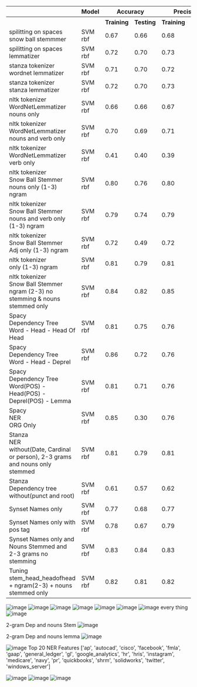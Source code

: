 <table>
  <tr>
    <th></th>
    <th>Model</th>
    <th colspan="2">Accuracy</th>
    <th colspan="2">Precision</th>
    <th colspan="2">Recall</th>
    <th colspan="2">F1 Score</th>
  </tr>
  <tr>
    <th></th>
    <th></th>
    <th>Training</th>
    <th>Testing</th>
    <th>Training</th>
    <th>Testing</th>
    <th>Training</th>
    <th>Testing</th>
    <th>Training</th>
    <th>Testing</th>
  </tr>
  <tr>
    <td>spilitting on spaces<br>snow ball stemmmer</td>
    <td>SVM rbf</td>
    <td>0.67</td>
    <td>0.66</td>
    <td>0.68</td>
    <td>0.67</td>
    <td>0.66</td>
    <td>0.66</td>
    <td>0.67</td>
    <td>0.66</td>
  </tr>
  <tr>
    <td>spilitting on spaces<br>lemmatizer</td>
    <td>SVM rbf</td>
    <td>0.72</td>
    <td>0.70</td>
    <td>0.73</td>
    <td>0.71</td>
    <td>0.71</td>
    <td>0.70</td>
    <td>0.72</td>
    <td>0.70</td>
  </tr>
  <tr>
    <td>stanza tokenizer<br>wordnet lemmatizer</td>
    <td>SVM rbf</td>
    <td>0.71</td>
    <td>0.70</td>
    <td>0.72</td>
    <td>0.71</td>
    <td>0.71</td>
    <td>0.70</td>
    <td>0.71</td>
    <td>0.69</td>
  </tr>
  <tr>
    <td>stanza tokenizer<br>stanza lemmatizer</td>
    <td>SVM rbf</td>
    <td>0.72</td>
    <td>0.70</td>
    <td>0.73</td>
    <td>0.72</td>
    <td>0.71</td>
    <td>0.70</td>
    <td>0.72</td>
    <td>0.69</td>
  </tr>
  <tr>
    <td>nltk tokenizer<br>WordNetLemmatizer<br>nouns only</td>
    <td>SVM rbf</td>
    <td>0.66</td>
    <td>0.66</td>
    <td>0.67</td>
    <td>0.66</td>
    <td>0.66</td>
    <td>0.66</td>
    <td>0.66</td>
    <td>0.65</td>
  </tr>
  <tr>
    <td>nltk tokenizer<br>WordNetLemmatizer<br>nouns and verb only</td>
    <td>SVM rbf</td>
    <td>0.70</td>
    <td>0.69</td>
    <td>0.71</td>
    <td>0.70</td>
    <td>0.69</td>
    <td>0.69</td>
    <td>0.70</td>
    <td>0.69</td>
  </tr>
  <tr>
    <td>nltk tokenizer<br>WordNetLemmatizer<br>verb only</td>
    <td>SVM rbf</td>
    <td>0.41</td>
    <td>0.40</td>
    <td>0.39</td>
    <td>0.38</td>
    <td>0.40</td>
    <td>0.40</td>
    <td>0.39</td>
    <td>0.38</td>
  </tr>
  <tr>
    <td>nltk tokenizer<br>Snow Ball Stemmer<br>nouns only (1-3) ngram</td>
    <td>SVM rbf</td>
    <td>0.80</td>
    <td>0.76</td>
    <td>0.80</td>
    <td>0.78</td>
    <td>0.80</td>
    <td>0.76</td>
    <td>0.79</td>
    <td>0.75</td>
  </tr>
  <tr>
    <td>nltk tokenizer<br>Snow Ball Stemmer<br>nouns and verb only (1-3) ngram</td>
    <td>SVM rbf</td>
    <td>0.79</td>
    <td>0.74</td>
    <td>0.79</td>
    <td>0.75</td>
    <td>0.79</td>
    <td>0.74</td>
    <td>0.77</td>
    <td>0.73</td>
  </tr>
  <tr>
    <td>nltk tokenizer<br>Snow Ball Stemmer<br>Adj only (1-3) ngram</td>
    <td>SVM rbf</td>
    <td>0.72</td>
    <td>0.49</td>
    <td>0.72</td>
    <td>0.46</td>
    <td>0.72</td>
    <td>0.49</td>
    <td>0.71</td>
    <td>0.46</td>
  </tr>
  <tr>
    <td>nltk tokenizer<br>only (1-3) ngram</td>
    <td>SVM rbf</td>
    <td>0.81</td>
    <td>0.79</td>
    <td>0.81</td>
    <td>0.81</td>
    <td>0.81</td>
    <td>0.79</td>
    <td>0.79</td>
    <td>0.78</td>
  </tr>
  <tr>
    <td>nltk tokenizer<br>Snow Ball Stemmer<br>ngram (2-3) no stemming & nouns stemmed only</td>
    <td>SVM rbf</td>
    <td>0.84</td>
    <td>0.82</td>
    <td>0.85</td>
    <td>0.83</td>
    <td>0.84</td>
    <td>0.82</td>
    <td>0.83</td>
    <td>0.81</td>
  </tr>
  <tr>
    <td>Spacy<br>Dependency Tree</br>Word - Head - Head Of Head</td>
    <td>SVM rbf</td>
    <td>0.81</td>
    <td>0.75</td>
    <td>0.76</td>
    <td>0.75</td>
    <td>0.77</td>
    <td>0.79</td>
    <td>0.80</td>
    <td>0.80</td>
  </tr>
  <tr>
    <td>Spacy<br>Dependency Tree</br>Word - Head - Deprel</td>
    <td>SVM rbf</td>
    <td>0.86</td>
    <td>0.72</td>
    <td>0.76</td>
    <td>0.71</td>
    <td>0.80</td>
    <td>0.73</td>
    <td>0.80</td>
    <td>0.76</td>
  </tr>
  <tr>
    <td>Spacy<br>Dependency Tree</br>Word(POS) - Head(POS) - Deprel(POS) - Lemma</td>
    <td>SVM rbf</td>
    <td>0.81</td>
    <td>0.71</td>
    <td>0.76</td>
    <td>0.71</td>
    <td>0.81</td>
    <td>0.76</td>
    <td>0.86</td>
    <td>0.72</td>
  </tr>
  <tr>
    <td>Spacy<br>NER</br> ORG Only</td>
    <td>SVM rbf</td>
    <td>0.85</td>
    <td>0.30</td>
    <td>0.76</td>
    <td>0.25</td>
    <td>0.86</td>
    <td>0.26</td>
    <td>0.80</td>
    <td>0.22</td>
  </tr>
  <tr>
    <td>Stanza<br>NER</br> without(Date, Cardinal or person), 2-3 grams  and nouns only stemmed</td>
    <td>SVM rbf</td>
    <td> 0.81</td>
    <td>0.79</td>
    <td>0.81</td>
    <td>0.80</td>
    <td>0.79</td>
    <td>0.79</td>
    <td>0.80</td>
    <td>0.78</td>
  </tr>
  <tr>
    <td>Stanza<br>Dependency tree</br> without(punct and root)</td>
    <td>SVM rbf</td>
    <td> 0.61</td>
    <td>0.57</td>
    <td>0.62</td>
    <td>0.56</td>
    <td>0.61</td>
    <td>0.57</td>
    <td>0.59</td>
    <td>0.52</td>
  </tr>
    <tr>
    <td>Synset Names only</td>
    <td>SVM rbf</td>
    <td> 0.77</td>
    <td>0.68</td>
    <td>0.77</td>
    <td>0.66</td>
    <td>0.77</td>
    <td>0.68</td>
    <td>0.76</td>
    <td>0.65</td>
  </tr>
  <tr>
    <td>Synset Names only with pos tag</td>
    <td>SVM rbf</td>
    <td> 0.78</td>
    <td>0.67</td>
    <td>0.79</td>
    <td>0.65</td>
    <td>0.78</td>
    <td>0.67</td>
    <td>0.77</td>
    <td>0.64</td>
  </tr>
  
  <tr>
    <td>Synset Names only and Nouns Stemmed and 2-3 grams no stemming</td>
    <td>SVM rbf</td>
    <td> 0.83</td>
    <td>0.84</td>
    <td>0.83</td>
    <td>0.82</td>
    <td>0.83</td>
    <td>0.84</td>
    <td>0.82</td>
    <td>0.82</td>
  </tr>

  <tr>
    <td>Tuning stem_head_headofhead + ngram(2-3) + nouns stemmed only</td>
    <td>SVM rbf</td>
    <td> 0.82</td>
    <td>0.81</td>
    <td>0.82</td>
    <td>0.82</td>
    <td>0.82</td>
    <td>0.81</td>
    <td>0.81</td>
    <td>0.79</td>
  </tr>
</table>

![image](https://github.com/user-attachments/assets/6faaa072-1252-4a4a-bbc1-12de78a46038)
![image](https://github.com/user-attachments/assets/f2c1112f-4b39-40a5-b61f-fbc49e756fa1)
![image](https://github.com/user-attachments/assets/a5735f0d-f4b6-453d-9b59-dc6fc9eb8496)
![image](https://github.com/user-attachments/assets/22d02054-f74f-4cac-9f6c-9b0790067fb7)
![image](https://github.com/user-attachments/assets/cf9d4675-c1e0-441c-9514-f0e56a7c340d)
![image](https://github.com/user-attachments/assets/4bb9bd7b-8a3d-43b7-a54b-6f68ceca6dfc)
![image](https://github.com/user-attachments/assets/bbd03fac-7f24-4759-b6d6-e2041b1545cf)
every thing
![image](https://github.com/user-attachments/assets/d6cd0ace-6a65-40df-b6ce-b8040d384c48)

2-gram Dep and nouns Stem
![image](https://github.com/user-attachments/assets/e2d51fe5-bd04-46f5-8699-d86e6e422cac)



2-gram Dep and nouns lemma 
![image](https://github.com/user-attachments/assets/85a0f630-2891-4565-b76b-ce3fdfcfb9c5)

![image](https://github.com/user-attachments/assets/0e460bcd-f1a5-4d18-8d08-7c9770fe61fe)
Top 20 NER Features
['ap', 'autocad', 'cisco', 'facebook', 'fmla', 'gaap', 'general_ledger', 'gl', 'google_analytics', 'hr', 'hris', 'instagram', 'medicare', 'navy', 'pr', 'quickbooks', 'shrm', 'solidworks', 'twitter', 'windows_server']


![image](https://github.com/user-attachments/assets/bcddc312-0529-4858-854f-2e60abcf7fcc)
![image](https://github.com/user-attachments/assets/a174fff9-3e07-4c4a-9a96-a3fd203192dc)
![image](https://github.com/user-attachments/assets/aefa50eb-eb1c-418f-bb4c-1b7cc83b9448)





